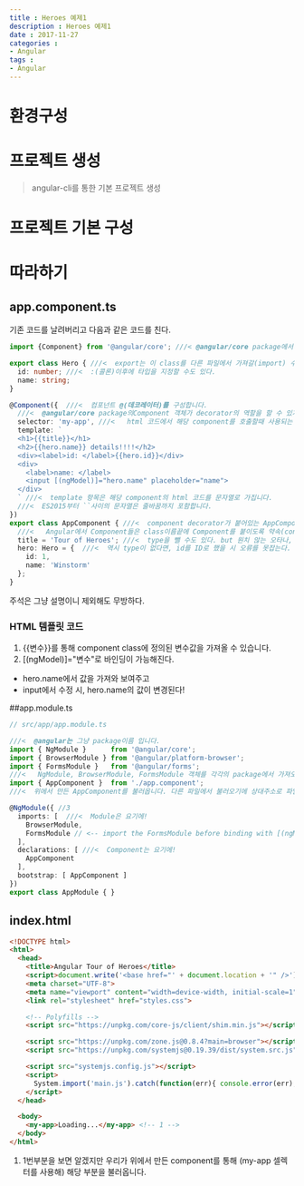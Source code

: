 ```yaml
---
title : Heroes 예제1
description : Heroes 예제1
date : 2017-11-27
categories :
- Angular
tags :
- Angular
---
```


# 환경구성

# 프로젝트 생성
> angular-cli를 통한 기본 프로젝트 생성

# 프로젝트 기본 구성

# 따라하기

## app.component.ts
기존 코드를 날려버리고 다음과 같은 코드를 친다.

```TypeScript
import {Component} from '@angular/core'; ///< @angular/core package에서 Component객체를 가져옵니다

export class Hero { ///<  export는 이 class를 다른 파일에서 가져갈(import) 수 있음을 나타냅니다.
  id: number; ///<  :(콜론)이후에 타입을 지정할 수도 있다.
  name: string;
}

@Component({  ///<  컴포넌트 @(데코레이터)를 구성합니다.
  ///<  @angular/core package의Component 객체가 decorator의 역할을 할 수 있게 합니다.
  selector: 'my-app', ///<   html 코드에서 해당 component를 호출할때 사용되는 이름
  template: `
  <h1>{{title}}</h1>
  <h2>{{hero.name}} details!!!!</h2>
  <div><label>id: </label>{{hero.id}}</div>
  <div>
    <label>name: </label>
    <input [(ngModel)]="hero.name" placeholder="name">
  </div>
  ` ///<  template 항목은 해당 component의 html 코드를 문자열로 가집니다.
  ///<  ES2015부터 ``사이의 문자열은 줄바꿈까지 포함합니다.
})
export class AppComponent { ///<  component decorator가 붙어있는 AppComponent class
  ///<   Angular에서 Component들은 class이름끝에 Component를 붙이도록 약속(convention)이 되어있다.
  title = 'Tour of Heroes'; ///<  type을 뺄 수도 있다. but 원치 않는 오타나, 타입의 값이 들어간 경우 오류를 못잡는다.
  hero: Hero = {  ///<  역시 type이 없다면, id를 ID로 했을 시 오류를 못잡는다.
    id: 1,
    name: 'Winstorm'
  };
}
```
주석은 그냥 설명이니 제외해도 무방하다.
### HTML 템플릿 코드
1. {{변수}}를 통해 component class에 정의된 변수값을 가져올 수 있습니다.
2. [(ngModel)]="변수"로 바인딩이 가능해진다.
- hero.name에서 값을 가져와 보여주고
- input에서 수정 시, hero.name의 값이 변경된다!

##app.module.ts
```TypeScript
// src/app/app.module.ts

///<  @angular는 그냥 package이름 입니다.
import { NgModule }      from '@angular/core';
import { BrowserModule } from '@angular/platform-browser';
import { FormsModule }   from '@angular/forms';
///<   NgModule, BrowserModule, FormsModule 객체를 각각의 package에서 가져오고 있습니다.
import { AppComponent }  from './app.component';
///<  위에서 만든 AppComponent를 불러옵니다. 다른 파일에서 불러오기에 상대주소로 파일 위치를 입력합니다.

@NgModule({ //3
  imports: [  ///<  Module은 요기에!
    BrowserModule,
    FormsModule // <-- import the FormsModule before binding with [(ngModel)]
  ],
  declarations: [ ///<  Component는 요기에!
    AppComponent
  ],
  bootstrap: [ AppComponent ]
})
export class AppModule { }
```

## index.html
```HTML
<!DOCTYPE html>
<html>
  <head>
    <title>Angular Tour of Heroes</title>
    <script>document.write('<base href="' + document.location + '" />');</script>
    <meta charset="UTF-8">
    <meta name="viewport" content="width=device-width, initial-scale=1">
    <link rel="stylesheet" href="styles.css">

    <!-- Polyfills -->
    <script src="https://unpkg.com/core-js/client/shim.min.js"></script>

    <script src="https://unpkg.com/zone.js@0.8.4?main=browser"></script>
    <script src="https://unpkg.com/systemjs@0.19.39/dist/system.src.js"></script>

    <script src="systemjs.config.js"></script>
    <script>
      System.import('main.js').catch(function(err){ console.error(err); });
    </script>
  </head>

  <body>
    <my-app>Loading...</my-app> <!-- 1 -->
  </body>
</html>
```
1. 1번부분을 보면 알겠지만 우리가 위에서 만든 component를 통해 (my-app 셀렉터를 사용해) 해당 부분을 불러옵니다.
